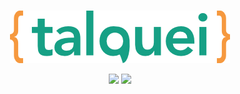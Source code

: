 <br />
<p align="center">
  <img src="./banner.png" />
</p>

<p align="center">
  <img src="https://badgen.net/npm/v/talquei" />
  <img src="https://badgen.net/badge/license/MIT/blue" />
</p>
